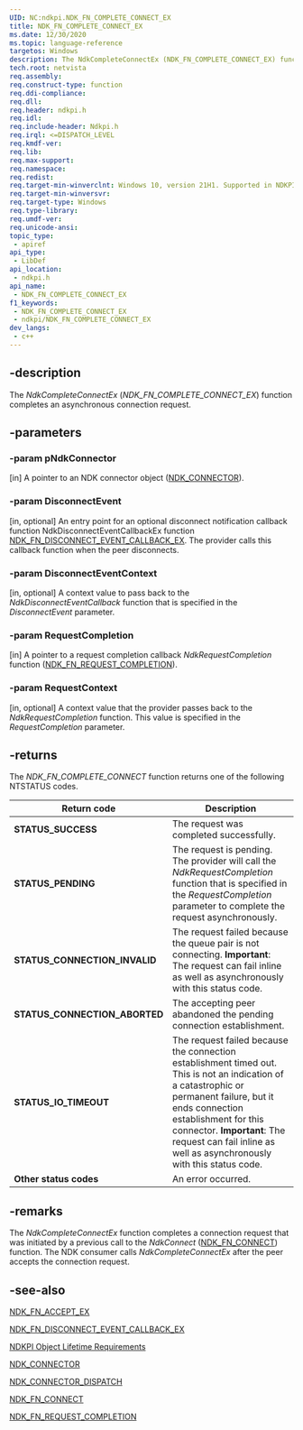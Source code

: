 ```yaml
---
UID: NC:ndkpi.NDK_FN_COMPLETE_CONNECT_EX
title: NDK_FN_COMPLETE_CONNECT_EX
ms.date: 12/30/2020
ms.topic: language-reference
targetos: Windows
description: The NdkCompleteConnectEx (NDK_FN_COMPLETE_CONNECT_EX) function completes an asynchronous connection request.
tech.root: netvista
req.assembly: 
req.construct-type: function
req.ddi-compliance: 
req.dll: 
req.header: ndkpi.h
req.idl: 
req.include-header: Ndkpi.h
req.irql: <=DISPATCH_LEVEL
req.kmdf-ver: 
req.lib: 
req.max-support: 
req.namespace: 
req.redist: 
req.target-min-winverclnt: Windows 10, version 21H1. Supported in NDKPI 2.1 and later.
req.target-min-winversvr: 
req.target-type: Windows
req.type-library: 
req.umdf-ver: 
req.unicode-ansi: 
topic_type:
 - apiref
api_type:
 - LibDef
api_location:
 - ndkpi.h
api_name:
 - NDK_FN_COMPLETE_CONNECT_EX
f1_keywords:
 - NDK_FN_COMPLETE_CONNECT_EX
 - ndkpi/NDK_FN_COMPLETE_CONNECT_EX
dev_langs:
 - c++
---
```


## -description

The *NdkCompleteConnectEx* (*NDK_FN_COMPLETE_CONNECT_EX*) function completes an asynchronous connection request.

## -parameters

### -param pNdkConnector

[in]
A pointer to an NDK connector object ([NDK_CONNECTOR](/windows-hardware/drivers/ddi/ndkpi/ns-ndkpi-_ndk_connector)).

### -param DisconnectEvent

[in, optional] 
An entry point for an optional disconnect notification callback function NdkDisconnectEventCallbackEx function [NDK_FN_DISCONNECT_EVENT_CALLBACK_EX](nc-ndkpi-ndk_fn_disconnect_event_callback_ex.md). The provider calls this callback function when the peer disconnects.

### -param DisconnectEventContext 

[in, optional]
A context value to pass back to the *NdkDisconnectEventCallback* function that is specified in the *DisconnectEvent* parameter.

### -param RequestCompletion 

[in]
A pointer to a request completion callback *NdkRequestCompletion* function ([NDK_FN_REQUEST_COMPLETION](/windows-hardware/drivers/ddi/ndkpi/nc-ndkpi-ndk_fn_request_completion)).

### -param RequestContext 

[in, optional]
A context value that the provider passes back to the *NdkRequestCompletion* function. This value is specified in the *RequestCompletion* parameter.

## -returns

The *NDK_FN_COMPLETE_CONNECT* function returns one of the following NTSTATUS codes.

|Return code|Description|
|--- |--- |
|**STATUS_SUCCESS**|The request was completed successfully.|
|**STATUS_PENDING**|The request is pending. The provider will call the _NdkRequestCompletion_ function that is specified in the _RequestCompletion_ parameter to complete the request asynchronously.|
|**STATUS_CONNECTION_INVALID**|The request failed because the queue pair is not connecting. **Important**: The request can fail inline as well as asynchronously with this status code.|
|**STATUS_CONNECTION_ABORTED**|The accepting peer abandoned the pending connection establishment.|
|**STATUS_IO_TIMEOUT**|The request failed because the connection establishment timed out. This is not an indication of a catastrophic or permanent failure, but it ends connection establishment for this connector. **Important**: The request can fail inline as well as asynchronously with this status code.|
|**Other status codes**|An error occurred.|

## -remarks

The *NdkCompleteConnectEx* function completes a connection request that was  initiated by a previous call to the *NdkConnect* ([NDK_FN_CONNECT](/windows-hardware/drivers/ddi/ndkpi/nc-ndkpi-ndk_fn_connect)) function. The NDK consumer calls *NdkCompleteConnectEx* after the peer accepts the connection request.

## -see-also

[NDK_FN_ACCEPT_EX](nc-ndkpi-ndk_fn_accept_ex.md)

[NDK_FN_DISCONNECT_EVENT_CALLBACK_EX](nc-ndkpi-ndk_fn_disconnect_event_callback_ex.md)

[NDKPI Object Lifetime Requirements](/windows-hardware/drivers/network/ndkpi-object-lifetime-requirements)

[NDK_CONNECTOR](/windows-hardware/drivers/ddi/ndkpi/ns-ndkpi-_ndk_connector)

[NDK_CONNECTOR_DISPATCH](/windows-hardware/drivers/ddi/ndkpi/ns-ndkpi-_ndk_connector_dispatch)



[NDK_FN_CONNECT](/windows-hardware/drivers/ddi/ndkpi/nc-ndkpi-ndk_fn_connect)



[NDK_FN_REQUEST_COMPLETION](/windows-hardware/drivers/ddi/ndkpi/nc-ndkpi-ndk_fn_request_completion)